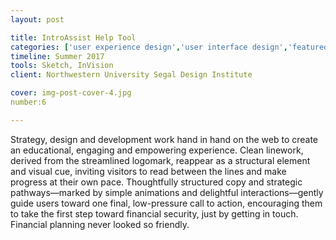 ```yaml
---
layout: post

title: IntroAssist Help Tool
categories: ['user experience design','user interface design','featured']
timeline: Summer 2017
tools: Sketch, InVision
client: Northwestern University Segal Design Institute

cover: img-post-cover-4.jpg
number:6

---
```


<p>Strategy, design and development work hand in hand on the web to create an educational, engaging and empowering experience. Clean linework, derived from the streamlined logomark, reappear as a structural element and visual cue, inviting visitors to read between the lines and make progress at their own pace. Thoughtfully structured copy and strategic pathways—marked by simple animations and delightful interactions—gently guide users toward one final, low-pressure call to action, encouraging them to take the first step toward financial security, just by getting in touch. Financial planning never looked so friendly.</p>
